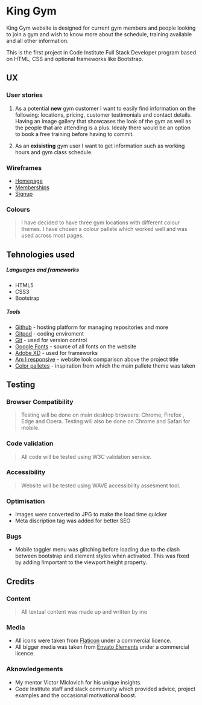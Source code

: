 <!-- Add ami responsive -->

# King Gym

King Gym website is designed for current gym members and people looking to join a gym and wish to know more about the schedule, training available and all other information.

This is the first project in Code Institute Full Stack Developer program based on HTML, CSS and optional frameworks like Bootstrap.

## UX

### User stories

1. As a potential **new** gym customer I want to easily find information on the following: locations, pricing, customer testimonials and contact details. Having an image gallery that showcases the look of the gym as well as the people that are attending is a plus. Idealy there would be an option to book a free training before having to commit.

2. As an **exisisting** gym user I want to get information such as working hours and gym class schedule.

### Wireframes

- [Homepage](assets/images/images_README/homepage.png)
- [Memberships](assets/images/images_README/memberships.png)
- [Signup](assets/images/images_README/signup.png)

<!-- ### Fonts -->

### Colours

> I have decided to have three gym locations with different colour themes. I have chosen a colour pallete which worked well and was used across most pages.

<!-- ## Features -->

## Tehnologies used

##### Languages and frameworks

- HTML5
- CSS3
- Bootstrap

##### Tools

- [Github](https://www.gitpod.io/) - hosting platform for managing repositories and more
- [Gitpod](https://www.gitpod.io/) - coding enviroment
- [Git](https://git-scm.com/) - used for version control
- [Google Fonts](https://fonts.google.com/) - source of all fonts on the website
- [Adobe XD](https://www.adobe.com/ie/products/xd.html) - used for frameworks
- [Am I responsive](http://ami.responsivedesign.is/) - website look comparison above the project title
- [Color palletes](https://colorpalettes.net/) - inspiration from which the main pallete theme was taken

## Testing

<!-- ### Responsiveness -->

### Browser Compatibility

> Testing will be done on main desktop browsers: Chrome, Firefox , Edge and Opera.
> Testing will also be done on Chrome and Safari for mobile.

### Code validation

> All code will be tested using W3C validation service.

### Accessibility

> Website will be tested using WAVE accessibility assesment tool.

### Optimisation

- Images were converted to JPG to make the load time quicker
- Meta discription tag was added for better SEO

### Bugs

- Mobile toggler menu was glitching before loading due to the clash between bootstrap and element styles when activated. This was fixed by adding !important to the viewport height property.

<!-- ## Deployment -->

## Credits

### Content

> All textual content was made up and written by me

### Media

- All icons were taken from [Flaticon](https://www.flaticon.com/) under a commercial licence.
- All bigger media was taken from [Envato Elements](https://elements.envato.com/) under a commercial licence.

### Aknowledgements

- My mentor Victor Miclovich for his unique insights.
- Code Institute staff and slack community which provided advice, project examples and the occasional motivational boost.
